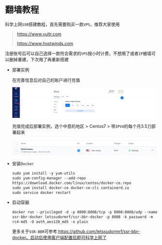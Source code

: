 # 翻墙教程

科学上网`SSR`搭建教程，首先需要购买一款`VPS`，推荐大家使用

> https://www.vultr.com
>
> https://www.hostwinds.com

注册账号后可以自己选择一款符合需求的`VPS`按小时计费，不想用了或者`IP`被墙可以删掉重建，下次用了再重新搭建

- 部署实例

    在完善信息后对自己的账户进行充值

    ![image-20201116101113055](images/搭建ShadowsocksR科学上网/image-20201116101113055.png)

    充值完成后部署实例，选个中意的地区 > Centos7 > 带`IPV4`的每个月3.5刀部署起来

    <img src="images/搭建ShadowsocksR科学上网/image-20201116101556951.png"/>

- 安装`Docker`

    ```
    sudo yum install -y yum-utils
    sudo yum-config-manager --add-repo https://download.docker.com/linux/centos/docker-ce.repo
    sudo yum install docker-ce docker-ce-cli containerd.io
    sudo service docker restart
    ```

- 启动容器

    ```
    docker run --privileged -d -p 8008:8008/tcp -p 8008:8008/udp --name ssr-bbr-docker letssudormrf/ssr-bbr-docker -p 8008 -k password -m rc4-md5 -O auth_aes128_md5 -o plain
    ```

    更多关于`SSR-BBR`可参考:https://github.com/letssudormrf/ssr-bbr-docker。启动后使用客户端配置后即可科学上网了

